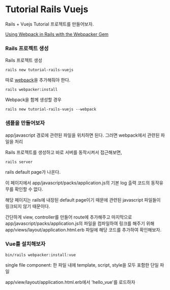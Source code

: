 # Tutorial Rails Vuejs

Rails + Vuejs Tutorial 프로젝트를 만들어보자.

[Using Webpack in Rails with the Webpacker Gem](https://gorails.com/episodes/using-webpack-in-rails-with-webpacker-gem)


### Rails 프로젝트 생성

Rails 프로젝트 생성

```shell
rails new tutorial-rails-vuejs
```

따로 [webpack](https://github.com/rails/webpacker)을 추가해줘야 한다.

```shell
rails webpacker:install
```


Webpack을 함께 생성할 경우

```shell
rails new tutorial-rails-vuejs --webpack
```


### 샘플을 만들어보자

app/javascript 경로에 관련된 파일을 위치하면 된다.
그러면 webpack에서 관련된 파일을 처리

Rails 프로젝트를 생성하고 바로 서버를 동작시켜서 접근해보면,

```
rails server
```

rails default page가 나온다.

이 페이지에서 app/javascript/packs/application.js의 기본 log 출력 코드의 동작유무를 확인할 수 없다.

해당 페이지는 rails에 내장된 default page이기 때문에
관련된 javascript 파일들이 링크되지 않기 때문이다.

간단하게 view, controller를 만들어 route에 추가해주고
마지막으로 app/javascript/packs/application.js의 파일을 컴파일하여 링크를 해주기 위해
app/views/layout/application.html.erb 파일에 해당 코드를 추가하여 확인해보자.


### Vue를 설치해보자

```
bin/rails webpacker:install:vue
```

single file component: 한 파일 내에 template, script, style을 모두 포함한 단일 파일

app/view/layout/application.html.erb에서 'hello_vue'를 로드하자

